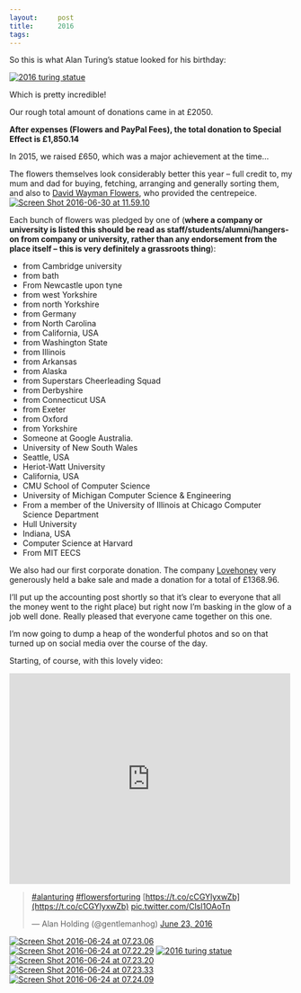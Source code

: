 ```yaml
---
layout:     post
title:      2016
tags:       
---
```


So this is what Alan Turing’s statue looked for  his birthday:

[![2016 turing statue](http://flowersforturing.equalitytime.co.uk/wp-content/uploads/2016/06/2016-turing-statue.jpg)](http://flowersforturing.equalitytime.co.uk/wp-content/uploads/2016/06/2016-turing-statue.jpg)

Which is pretty incredible!

Our rough total amount of donations came in at £2050.

**After expenses (Flowers and PayPal Fees), the total donation to Special Effect is £1,850.14**

In 2015, we raised £650, which was a major achievement at the time…

The flowers themselves look considerably better this year – full credit to, my mum and dad for buying, fetching, arranging and generally sorting them, and also to [David Wayman Flowers](http://davidwayman.co.uk/), who provided the centrepeice.  
[![Screen Shot 2016-06-30 at 11.59.10](http://flowersforturing.equalitytime.co.uk/wp-content/uploads/2016/06/Screen-Shot-2016-06-30-at-11.59.10.png)](http://flowersforturing.equalitytime.co.uk/wp-content/uploads/2016/06/Screen-Shot-2016-06-30-at-11.59.10.png)

Each bunch of flowers was pledged by one of (**where a company or university is listed this should be read as staff/students/alumni/hangers-on from company or university, rather than any endorsement from the place itself – this is very definitely a grassroots thing**):

*   from Cambridge university
*   from bath
*   From Newcastle upon tyne
*   from west Yorkshire
*   from north Yorkshire
*   from Germany
*   from North Carolina
*   from California, USA
*   from Washington State
*   from Illinois
*   from Arkansas
*   from Alaska
*   from Superstars Cheerleading Squad
*   from Derbyshire
*   from Connecticut USA
*   from Exeter
*   from Oxford
*   from Yorkshire
*   Someone at Google Australia.
*   University of New South Wales
*   Seattle, USA
*   Heriot-Watt University
*   California, USA
*   CMU School of Computer Science
*   University of Michigan Computer Science & Engineering
*   From a member of the University of Illinois at Chicago Computer Science Department
*   Hull University
*   Indiana, USA
*   Computer Science at Harvard
*   From MIT EECS

We also had our first corporate donation.  The company [Lovehoney](http://lovehoney.co.uk) very generously held a bake sale and made a donation for a total of £<span data-sheets-value="{&quot;1&quot;:3,&quot;3&quot;:1368.96}" data-sheets-userformat="{&quot;2&quot;:15297,&quot;3&quot;:{&quot;1&quot;:0},&quot;9&quot;:2,&quot;10&quot;:2,&quot;11&quot;:0,&quot;12&quot;:0,&quot;14&quot;:{&quot;1&quot;:2,&quot;2&quot;:0},&quot;15&quot;:&quot;Calibri, sans-serif&quot;,&quot;16&quot;:12}">1368.96. </span>

I’ll put up the accounting post shortly so that it’s clear to everyone that all the money went to the right place) but right now I’m basking in the glow of a job well done. Really pleased that everyone came together on this one.

I’m now going to dump a heap of the wonderful photos and so on that turned up on social media over the course of the day.

Starting, of course, with this lovely video:

<iframe src="https://www.youtube.com/embed/cCEYu6XBC80?feature=oembed" allowfullscreen="" width="500" height="375" frameborder="0"></iframe>


> [#alanturing](https://twitter.com/hashtag/alanturing?src=hash) [#flowersforturing](https://twitter.com/hashtag/flowersforturing?src=hash) [https://t.co/cCGYlyxwZb](https://t.co/cCGYlyxwZb) [pic.twitter.com/Clsl1OAoTn](https://t.co/Clsl1OAoTn)
> 
> — Alan Holding (@gentlemanhog) [June 23, 2016](https://twitter.com/gentlemanhog/status/746072617979895812)

[![Screen Shot 2016-06-24 at 07.23.06](http://flowersforturing.equalitytime.co.uk/wp-content/uploads/2016/06/Screen-Shot-2016-06-24-at-07.23.06.png)](http://flowersforturing.equalitytime.co.uk/wp-content/uploads/2016/06/Screen-Shot-2016-06-24-at-07.23.06.png) [![Screen Shot 2016-06-24 at 07.22.29](http://flowersforturing.equalitytime.co.uk/wp-content/uploads/2016/06/Screen-Shot-2016-06-24-at-07.22.29.png)](http://flowersforturing.equalitytime.co.uk/wp-content/uploads/2016/06/Screen-Shot-2016-06-24-at-07.22.29.png) [![2016 turing statue](http://flowersforturing.equalitytime.co.uk/wp-content/uploads/2016/06/2016-turing-statue.jpg)](http://flowersforturing.equalitytime.co.uk/wp-content/uploads/2016/06/2016-turing-statue.jpg) [![Screen Shot 2016-06-24 at 07.23.20](http://flowersforturing.equalitytime.co.uk/wp-content/uploads/2016/06/Screen-Shot-2016-06-24-at-07.23.20.png)](http://flowersforturing.equalitytime.co.uk/wp-content/uploads/2016/06/Screen-Shot-2016-06-24-at-07.23.20.png) [![Screen Shot 2016-06-24 at 07.23.33](http://flowersforturing.equalitytime.co.uk/wp-content/uploads/2016/06/Screen-Shot-2016-06-24-at-07.23.33.png)](http://flowersforturing.equalitytime.co.uk/wp-content/uploads/2016/06/Screen-Shot-2016-06-24-at-07.23.33.png) [![Screen Shot 2016-06-24 at 07.24.09](http://flowersforturing.equalitytime.co.uk/wp-content/uploads/2016/06/Screen-Shot-2016-06-24-at-07.24.09.png)](http://flowersforturing.equalitytime.co.uk/wp-content/uploads/2016/06/Screen-Shot-2016-06-24-at-07.24.09.png)

